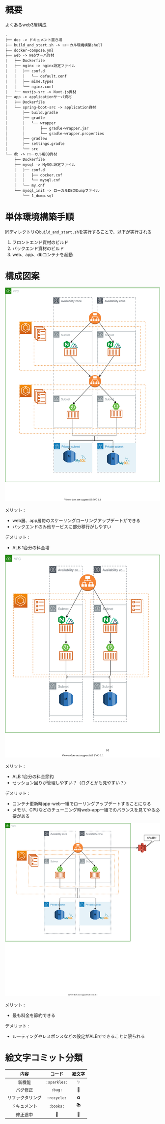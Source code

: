 # 概要

よくあるweb3層構成

```txt
.
├── doc -> ドキュメント置き場
├── build_and_start.sh -> ローカル環境構築shell
├── docker-compose.yml
├── web -> Webサーバ資材
|   ├── Dockerfile
|   ├── nginx -> nginx設定ファイル
|   │   ├── conf.d
|   │   │   └── default.conf
|   │   ├── mime.types
|   │   └── nginx.conf
|   └── nuxtjs-src -> Nuxt.js資材
├── app -> applicationサーバ資材
│   ├── Dockerfile
│   └── spring-boot-src -> application資材
│       ├── build.gradle
│       ├── gradle
│       │   └── wrapper
│       │       ├── gradle-wrapper.jar
│       │       └── gradle-wrapper.properties
│       ├── gradlew
│       ├── settings.gradle
│       └── src
└── db -> ローカル用DB資材
    ├── Dockerfile
    ├── mysql -> MySQL設定ファイル
    │   ├── conf.d
    │   │   ├── docker.cnf
    │   │   └── mysql.cnf
    │   └── my.cnf
    └── mysql_init -> ローカルDBのDumpファイル
        └── 1_dump.sql
```

# 単体環境構築手順

同ディレクトリの`build_and_start.sh`を実行することで、以下が実行される

1. フロントエンド資材のビルド
2. バックエンド資材のビルド
3. web、app、dbコンテナを起動

# 構成図案

![構成図](./doc/構成図a.svg)

メリット : 
  - web層、app層毎のスケーリングローリングアップデートができる
  - バックエンドのみ他サービスに部分移行がしやすい

デメリット : 
  - ALB 1台分の料金増


![構成図](./doc/構成図b.svg)

メリット : 
  - ALB 1台分の料金節約
  - セッション回りが管理しやすい？（ログとかも見やすい？）

デメリット : 
  - コンテナ更新時app-web一組でローリングアップデートすることになる
  - メモリ、CPUなどのチューニング時web-app一組でのバランスを見てやる必要がある

![構成図](./doc/構成図c.svg)

メリット : 
  - 最も料金を節約できる

デメリット : 
  - ルーティングやレスポンスなどの設定がALBでできることに限られる

# 絵文字コミット分類

|内容|コード|絵文字|
|:-:|:-:|:-:|
|新機能|`:sparkles:`|✨|
|バグ修正|`:bug:`|🐛|
|リファクタリング|`:recycle:`|♻️|
|ドキュメント|`:books:`|📚|
|修正途中|:construction:|🚧|
